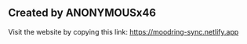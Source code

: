 ## Created by ANONYMOUSx46

Visit the website by copying this link:
https://moodring-sync.netlify.app
